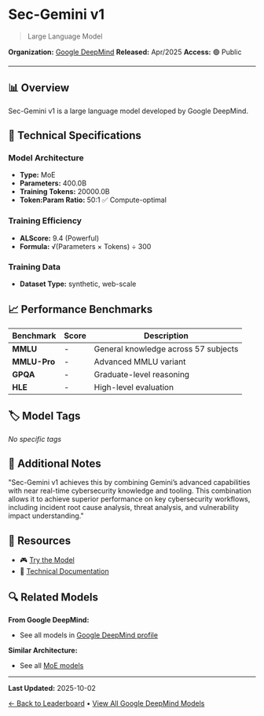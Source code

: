 # Sec-Gemini v1

> Large Language Model

**Organization:** [Google DeepMind](../../labs/google-deepmind.md)
**Released:** Apr/2025
**Access:** 🟢 Public

---

## 📊 Overview

Sec-Gemini v1 is a large language model developed by Google DeepMind.

## 🔧 Technical Specifications

### Model Architecture
- **Type:** MoE
- **Parameters:** 400.0B
- **Training Tokens:** 20000.0B
- **Token:Param Ratio:** 50:1 ✅ Compute-optimal

### Training Efficiency
- **ALScore:** 9.4 (Powerful)
- **Formula:** √(Parameters × Tokens) ÷ 300

### Training Data
- **Dataset Type:** synthetic, web-scale

## 📈 Performance Benchmarks

| Benchmark | Score | Description |
|-----------|-------|-------------|
| **MMLU** | - | General knowledge across 57 subjects |
| **MMLU-Pro** | - | Advanced MMLU variant |
| **GPQA** | - | Graduate-level reasoning |
| **HLE** | - | High-level evaluation |

## 🏷️ Model Tags

_No specific tags_

## 📝 Additional Notes

"Sec-Gemini v1 achieves this by combining Gemini’s advanced capabilities with near real-time cybersecurity knowledge and tooling. This combination allows it to achieve superior performance on key cybersecurity workflows, including incident root cause analysis, threat analysis, and vulnerability impact understanding."

## 🔗 Resources

- 🎮 [Try the Model](https://security.googleblog.com/2025/04/google-launches-sec-gemini-v1-new.html)
- 📄 [Technical Documentation](https://security.googleblog.com/2025/04/google-launches-sec-gemini-v1-new.html)

## 🔍 Related Models

**From Google DeepMind:**
- See all models in [Google DeepMind profile](../../labs/google-deepmind.md)

**Similar Architecture:**
- See all [MoE models](../../architectures/moe.md)

---

**Last Updated:** 2025-10-02

[← Back to Leaderboard](../../README.md) • [View All Google DeepMind Models](../../labs/google-deepmind.md)
